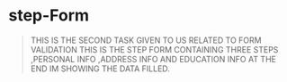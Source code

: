 # step-Form
   >THIS IS THE SECOND TASK GIVEN TO US RELATED TO FORM VALIDATION
   >THIS IS THE STEP FORM CONTAINING THREE STEPS ,PERSONAL INFO ,ADDRESS INFO AND EDUCATION INFO
   >AT THE END IM SHOWING THE DATA FILLED.
